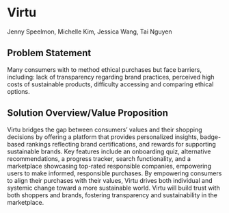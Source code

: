 # Virtu
Jenny Speelmon, Michelle Kim, Jessica Wang, Tai Nguyen 

## Problem Statement 
Many consumers with to method ethical purchases but face barriers, including: lack of transparency regarding brand practices, perceived high costs of sustainable products, difficulty accessing and comparing ethical options. 

## Solution Overview/Value Proposition
Virtu bridges the gap between consumers’ values and their shopping decisions by offering a platform that provides personalized insights, badge-based rankings reflecting brand certifications, and rewards for supporting sustainable brands. Key features include an onboarding quiz,  alternative recommendations, a progress tracker, search functionality, and a marketplace showcasing top-rated responsible companies, empowering users to make informed, responsible purchases. By empowering consumers to align their purchases with their values, Virtu drives both individual and systemic change toward a more sustainable world. Virtu will build trust with both shoppers and brands, fostering transparency and sustainability in the marketplace.
